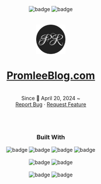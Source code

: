 <div align="center">
  <a href="https://github.com/PROMLEE/PromleeBlog.com/graphs/contributors" style="text-decoration: none;">
    <img src="https://img.shields.io/github/contributors/PROMLEE/PromleeBlog.com.svg?style=for-the-badge" alt="badge" width="152.250" height="28">
  </a>
  <a href="https://github.com/PROMLEE/PromleeBlog.com/issues" style="text-decoration: none;">
    <img src="https://img.shields.io/github/issues/PROMLEE/PromleeBlog.com.svg?style=for-the-badge" alt="badge" width="142" height="28">
  </a>
  <br/>
  <br/>
  <br/>
  <a href="https://promleeblog.com">
    <img src="/public/icons/android-chrome-512x512.png" alt="Logo" width="80" height="80">
  </a>
  <h1 align="center">
    <a href="https://promleeblog.com">PromleeBlog.com</a>
  </h1>
  <p align="center">
    <br/>Since 📅 April 20, 2024 ~
    <br/>
    <a href="https://github.com/PROMLEE/PromleeBlog.com/issues/new?labels=bug&template=bug-report---.md">Report Bug</a>
    ·
    <a href="https://github.com/PROMLEE/PromleeBlog.com/issues/new?labels=enhancement&template=feature-request---.md">Request Feature</a>
  </p>
  <br/><br/>
  <h3>Built With</h3>
  <!-- <a href="https://Nextjs.org/"> -->
  <img src="https://img.shields.io/badge/Next.js-000000?style=for-the-badge&logo=nextdotjs&logoColor=white" alt="badge" style="max-width: 100%;">
  <!-- </a>  -->
  <!-- <a href="https://www.typescriptlang.org/"> -->
  <img src="https://img.shields.io/badge/-TypeScript-05122A?style=for-the-badge&logo=typescript" alt="badge" style="max-width: 100%;">
  <!-- </a> -->
  <!-- <a href="https://tailwindcss.com/"> -->
  <img src="https://img.shields.io/badge/Tailwindcss-06B6D4?style=for-the-badge&logo=tailwindcss&logoColor=white" alt="badge" style="max-width: 100%;">
  <!-- </a> -->
  <!-- <a href="https://ui.shadcn.com/"> -->
  <img src="https://img.shields.io/badge/shadcnui-000000?style=for-the-badge&logo=shadcnui&logoColor=white" alt="badge" style="max-width: 100%;">
  <!-- </a> -->
  <br/><br/>
  <!-- <a href="https://vercel.com"> -->
  <img src="https://img.shields.io/badge/Vercel-000000?style=for-the-badge&logo=vercel&logoColor=white" alt="badge">
  <!-- </a> -->
  <!-- <a href="https://aws.amazon.com/route53"> -->
  <img src="https://img.shields.io/badge/ROUTE53-8C4FFF?style=for-the-badge&logo=amazonroute53&logoColor=white" alt="badge">
  <!-- </a> -->
  <br/><br/>
  <!-- <a href="https://www.prisma.io/"> -->
  <img src="https://img.shields.io/badge/Prisma-2D3748?style=for-the-badge&logo=prisma&logoColor=white" alt="badge">
  <!-- </a> -->
  <!-- <a href="https://supabase.com"> -->
  <img src="https://img.shields.io/badge/Supabase-3FCF8E?style=for-the-badge&logo=supabase&logoColor=white" alt="badge">
  <!-- </a> -->
</div>